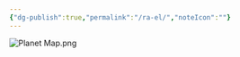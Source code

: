 ```yaml
---
{"dg-publish":true,"permalink":"/ra-el/","noteIcon":""}
---
```


![Planet Map.png](/img/user/Planet%20Map.png)
